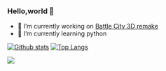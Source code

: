 ### Hello,world 👋

- 🔭 I’m currently working on [Battle City 3D remake](https://github.com/Dimkarpenko/Tanks3D)
- 🌱 I’m currently learning python 

[![Github stats](https://github-readme-stats.vercel.app/api?username=Dimkarpenko&hide_border=true&count_private=true&show_icons=true&theme=vision-friendly-dark&include_all_commits=true)](https://github.com/anuraghazra/github-readme-stats)
[![Top Langs](https://github-readme-stats.vercel.app/api/top-langs/?username=Dimkarpenko&hide=smarty,java,actionscript&hide_border=true&theme=vision-friendly-dark&langs_count=10&layout=compact)](https://github.com/anuraghazra/github-readme-stats)

![](https://komarev.com/ghpvc/?username=Dimkarpenko&style=flat-square)
